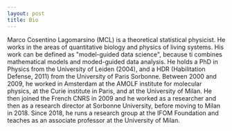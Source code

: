 ```yaml
---
layout: post
title: Bio
---
```


Marco Cosentino Lagomarsino (MCL) is a theoretical statistical physicist. He works in the areas of quantitative biology and physics of living systems. His work can be defined as "model-guided data science", because ti combines mathematical models and moded-guided data analysis. He holds a PhD in Physics from the University of Leiden (2004), and a HDR (Habilitation Defense, 2011) from the University of Paris Sorbonne. Between 2000 and 2009, he worked in Amsterdam at the AMOLF institute for molecular physics, at the Curie institute in Paris, and at the University of Milan. He then joined the French CNRS in 2009 and he worked as a researcher and then as a research director at Sorbonne University, before moving to Milan in 2018. Since 2018, he runs a research group at the IFOM Foundation and teaches as an associate professor at the University of Milan.


<!---
MCL performed work in several areas of biological physics including chromosome dynamics and organization, single-cell division dynamics, and genome evolution.  His research is characterized by (i) a quantitative approach to fundamental questions in biology, such as cell functioning and genome organization, (ii) interdisciplinary work in direct contact with experimentalists, (iii) a full integration of data analysis and modelling (using tools and concepts from statistical and soft-matter physics), (iv) long-standing symbiotic experimental collaborations.
--->
